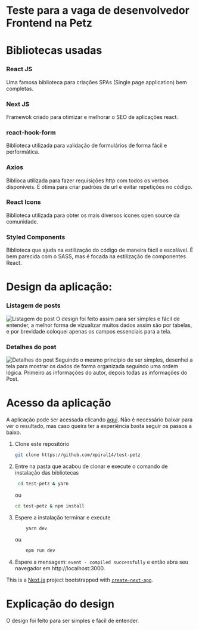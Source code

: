 # Teste para a vaga de desenvolvedor Frontend na Petz

# Bibliotecas usadas
### React JS
  Uma famosa biblioteca para criações SPAs (Single page application) bem completas.
### Next JS
 Framewok criado para otimizar e melhorar o SEO de aplicações react.
### react-hook-form
   Biblioteca utilizada para validação de formulários de forma fácil e performática.
### Axios 
   Biblioca utilizada para fazer requisições http com todos os verbos disponíveis. É ótima para criar padrões de url e evitar repetições no código.
### React Icons
   Biblioteca utilizada para obter os mais diversos ícones open source da comunidade.
### Styled Components
Biblioteca que ajuda na estilização do código de maneira fácil e escalável. É bem parecida com o SASS, mas é focada na estilização de componentes React.
# Design da aplicação:
### Listagem de posts
![Listagem do post](/post-page.png)
O design foi feito assim para ser simples e fácil de entender, a melhor forma de vizualizar muitos dados assim são por tabelas, e por brevidade coloquei apenas os campos essenciais para a tela.

### Detalhes do post
![Detalhes do post](/post-detail-page.png)
Seguindo o mesmo principio de ser simples, desenhei a tela para mostrar os dados de forma organizada seguindo uma ordem lógica. Primeiro as informações do autor, depois todas as informações do Post.

# Acesso da aplicação
A aplicação pode ser acessada clicando [aqui](https://petz-blog-ocqqj0f15.vercel.app).
Não é necessário baixar para ver o resultado, mas caso queira ter a experiência basta seguir os passos a baixo.

1. Clone este repositório
   ```bash
   git clone https://github.com/xpiral14/test-petz
   ```
2. Entre na pasta que acabou de clonar e execute o comando de instalação das bibliotecas
   ```bash
    cd test-petz & yarn
   ```
   ou
    ```bash
    cd test-petz & npm install
   ```
3. Espere a instalação terminar e execute
    ```bash
        yarn dev
    ```
    ou
    ```bash
        npm run dev
    ```
4. Espere a mensagem: `event - compiled successfully` e então abra seu navegador em  http://localhost:3000.



This is a [Next.js](https://nextjs.org/) project bootstrapped with [`create-next-app`](https://github.com/vercel/next.js/tree/canary/packages/create-next-app).

# Explicação do design
O design foi feito para ser simples e fácil de entender.
